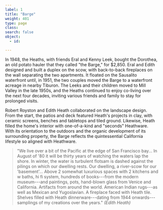 ```yaml
---
label: 1
title: "Barge"
weight: 401
type: page
class:
search: false
object:
  - id:

---
```

In 1948, the Heaths, with friends Eral and Kenny Leek, bought the Dorothea, an old potato hauler that they called "the Barge," for $2,850. Eral and Edith designed and built a duplex on the scow, with back-to-back fireplaces on the wall separating the two apartments. It floated on the Sausalito waterfront until, in 1951, the two couples moved the Barge to a waterfront acreage in nearby Tiburon. The Leeks and their children moved to Mill Valley in the late 1950s, and the Heaths continued to enjoy co-living over the next four decades, inviting various friends and family to stay for prolonged visits.

Robert Royston and Edith Heath collaborated on the landscape design. From the start, the patios and deck featured Heath's projects in clay, with ceramic screens, benches and tabletops and tiled ground. Likewise, Heath filled the home's interior with one-of-a-kind and "seconds" Heathware. With its orientation to the outdoors and the organic development of its surrounding property, the Barge reflects the quintessential California lifestyle so aligned with Heathware.

>"We live over a bit of the Pacific at the edge of San Francisco bay... In August of '80 it will be thirty years of watching the waters lap the shore. In winter, the water is turbulent flotsam is dashed against the pilings on which our dwelling rests. Our dwelling, a river-scow for our 'basement'... Above 2 somewhat luxurious spaces with 2 kitchens and w baths, hi fi system, hundreds of books---from the modern museum---and paintings, pots, hand-blown glass from Venice and California. Artifacts from around the world. American Indian rugs---as well as Mexican and Yugoslavian. A fireplace faced with Heath tile. Shelves filled with Heath dinnerware---dating from 1944 onwards---samplings of my creations over the years." *(Edith Heath)*

